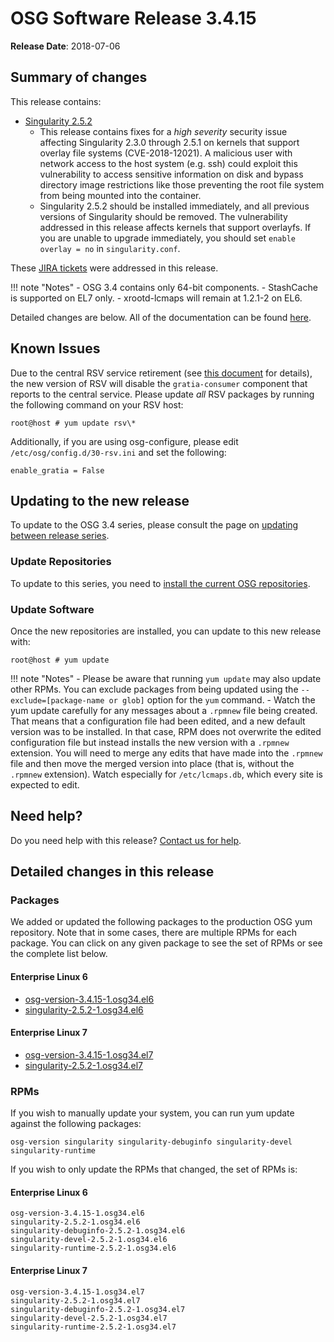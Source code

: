 OSG Software Release 3.4.15
===========================

**Release Date**: 2018-07-06

Summary of changes
------------------

This release contains:

-   [Singularity 2.5.2](https://github.com/singularityware/singularity/releases/tag/2.5.2)
    -   This release contains fixes for a *high severity* security issue affecting Singularity 2.3.0 through 2.5.1 on
        kernels that support overlay file systems (CVE-2018-12021). A malicious user with network access to the host
        system (e.g. ssh) could exploit this vulnerability to access sensitive information on disk and bypass directory
        image restrictions like those preventing the root file system from being mounted into the container.
    -   Singularity 2.5.2 should be installed immediately, and all previous versions of Singularity should be removed.
        The vulnerability addressed in this release affects kernels that support overlayfs. If you are unable to upgrade
        immediately, you should set `enable overlay = no` in `singularity.conf`.

These [JIRA tickets](https://jira.opensciencegrid.org/issues/?jql=project%20%3D%20SOFTWARE%20AND%20fixVersion%20%3D%203.4.15%20ORDER%20BY%20priority%20DESC%2C%20key%20DESC) were addressed in this release.

!!! note "Notes"
    -   OSG 3.4 contains only 64-bit components.
    -   StashCache is supported on EL7 only.
    -   xrootd-lcmaps will remain at 1.2.1-2 on EL6.

Detailed changes are below. All of the documentation can be found [here](/index.md).

Known Issues
------------

Due to the central RSV service retirement (see [this document](https://opensciencegrid.org/technology/policy/service-migrations-spring-2018/) for details),
the new version of RSV will disable the `gratia-consumer` component that reports to the central service.
Please update _all_ RSV packages by running the following command on your RSV host:

``` console
root@host # yum update rsv\*
```

Additionally, if you are using osg-configure, please edit `/etc/osg/config.d/30-rsv.ini` and set the following:

``` file
enable_gratia = False
```

Updating to the new release
---------------------------

To update to the OSG 3.4 series, please consult the page on [updating between release series](/release/release_series#updating-from-osg-31-32-33-to-33-or-34).

### Update Repositories

To update to this series, you need to [install the current OSG repositories](/common/yum#install-osg-repositories).

### Update Software

Once the new repositories are installed, you can update to this new release with:

``` console
root@host # yum update
```

!!! note "Notes"
    -   Please be aware that running `yum update` may also update other RPMs. You can exclude packages from being updated using the `--exclude=[package-name or glob]` option for the `yum` command.
    -   Watch the yum update carefully for any messages about a `.rpmnew` file being created. That means that a configuration file had been edited, and a new default version was to be installed. In that case, RPM does not overwrite the edited configuration file but instead installs the new version with a `.rpmnew` extension. You will need to merge any edits that have made into the `.rpmnew` file and then move the merged version into place (that is, without the `.rpmnew` extension). Watch especially for `/etc/lcmaps.db`, which every site is expected to edit.

Need help?
----------

Do you need help with this release? [Contact us for help](/common/help).

Detailed changes in this release
--------------------------------

### Packages

We added or updated the following packages to the production OSG yum repository. Note that in some cases, there are multiple RPMs for each package. You can click on any given package to see the set of RPMs or see the complete list below.

#### Enterprise Linux 6

-   [osg-version-3.4.15-1.osg34.el6](https://koji.chtc.wisc.edu/koji/search?match=glob&type=build&terms=osg-version-3.4.15-1.osg34.el6)
-   [singularity-2.5.2-1.osg34.el6](https://koji.chtc.wisc.edu/koji/search?match=glob&type=build&terms=singularity-2.5.2-1.osg34.el6)

#### Enterprise Linux 7

-   [osg-version-3.4.15-1.osg34.el7](https://koji.chtc.wisc.edu/koji/search?match=glob&type=build&terms=osg-version-3.4.15-1.osg34.el7)
-   [singularity-2.5.2-1.osg34.el7](https://koji.chtc.wisc.edu/koji/search?match=glob&type=build&terms=singularity-2.5.2-1.osg34.el7)

### RPMs

If you wish to manually update your system, you can run yum update against the following packages:

    osg-version singularity singularity-debuginfo singularity-devel singularity-runtime

If you wish to only update the RPMs that changed, the set of RPMs is:

#### Enterprise Linux 6

``` file
osg-version-3.4.15-1.osg34.el6
singularity-2.5.2-1.osg34.el6
singularity-debuginfo-2.5.2-1.osg34.el6
singularity-devel-2.5.2-1.osg34.el6
singularity-runtime-2.5.2-1.osg34.el6
```

#### Enterprise Linux 7

``` file
osg-version-3.4.15-1.osg34.el7
singularity-2.5.2-1.osg34.el7
singularity-debuginfo-2.5.2-1.osg34.el7
singularity-devel-2.5.2-1.osg34.el7
singularity-runtime-2.5.2-1.osg34.el7
```
